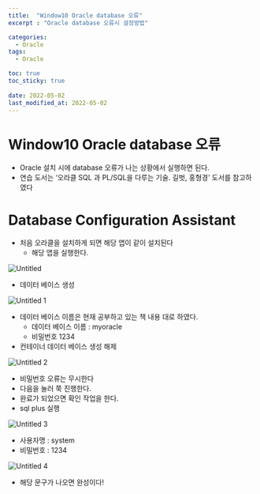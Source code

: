 ```yaml
---
title:  "Window10 Oracle database 오류"
excerpt : "Oracle database 오류시 설정방법"

categories:
  - Oracle
tags:
  - Oracle

toc: true
toc_sticky: true
 
date: 2022-05-02
last_modified_at: 2022-05-02
---
```


# Window10 Oracle database 오류

- Oracle 설치 시에 database 오류가  나는 상황에서 실행하면 된다.
- 연습 도서는 ‘오라클 SQL 과 PL/SQL을 다루는 기술. 길벗, 홍형경’  도서를 참고하였다

# Database Configuration Assistant

- 처음 오라클을 설치하게 되면 해당 앱이 같이 설치된다
    - 해당 앱을 실행한다.

![Untitled](https://user-images.githubusercontent.com/101306770/166200291-d2e00284-ae23-44e7-958a-ce2631a40b08.png)

- 데이터 베이스 생성

![Untitled 1](https://user-images.githubusercontent.com/101306770/166200303-f908b612-cb8c-4595-a993-5df5a86e1937.png)
- 데이터 베이스 이름은 현재 공부하고 있는 책 내용 대로 하였다.
    - 데이터 베이스 이름 : myoracle
    - 비밀번호 1234
- 컨테이너 데이터 베이스 생성 해제


![Untitled 2](https://user-images.githubusercontent.com/101306770/166200310-0bb834b2-f7ec-48ee-a3bf-a4864f581ea6.png)

- 비밀번호 오류는 무시한다
- 다음을 눌러 쭉 진행한다.
- 완료가 되었으면 확인 작업을 한다.
- sql plus 실행

![Untitled 3](https://user-images.githubusercontent.com/101306770/166200312-3eb4776f-fed6-42c5-9b32-a4aad273a440.png)
- 사용자명 : system
- 비밀번호 : 1234

![Untitled 4](https://user-images.githubusercontent.com/101306770/166200321-da0d6634-1d2c-438d-9963-9aef7829efbd.png)

- 해당 문구가 나오면 완성이다!